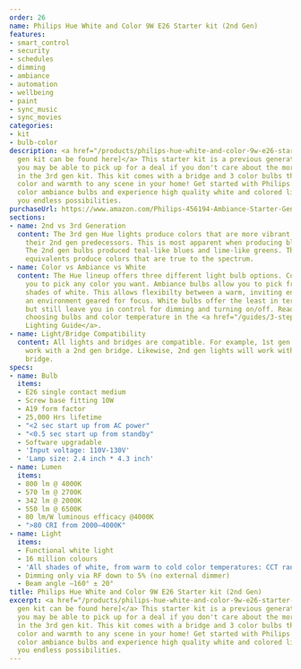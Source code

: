 ```yaml
---
order: 26
name: Philips Hue White and Color 9W E26 Starter kit (2nd Gen)
features:
- smart_control
- security
- schedules
- dimming
- ambiance
- automation
- wellbeing
- paint
- sync_music
- sync_movies
categories:
- kit
- bulb-color
description: <a href="/products/philips-hue-white-and-color-9w-e26-starter-kit-3rd-gen/">[3rd
  gen kit can be found here]</a> This starter kit is a previous generation kit, which
  you may be able to pick up for a deal if you don't care about the more vibrant colors
  in the 3rd gen kit. This kit comes with a bridge and 3 color bulbs that can set
  color and warmth to any scene in your home! Get started with Philips Hue white and
  color ambiance bulbs and experience high quality white and colored light that offers
  you endless possibilities.
purchaseUrl: https://www.amazon.com/Philips-456194-Ambiance-Starter-Generation/dp/B016H0QSGG?tag=meethue-20
sections:
- name: 2nd vs 3rd Generation
  content: The 3rd gen Hue lights produce colors that are more vibrant compared to
    their 2nd gen predecessors. This is most apparent when producing blues and greens.
    The 2nd gen bulbs produced teal-like blues and lime-like greens. The 3rd gen bulbs
    equivalents produce colors that are true to the spectrum.
- name: Color vs Ambiance vs White
  content: The Hue lineup offers three different light bulb options. Color bulbs allow
    you to pick any color you want. Ambiance bulbs allow you to pick from many different
    shades of white. This allows flexibilty between a warm, inviting environment and
    an environment geared for focus. White bulbs offer the least in terms of features,
    but still leave you in control for dimming and turning on/off. Read more about
    choosing bulbs and color temperature in the <a href="/guides/3-steps-to-hue-the-guide-you-wish-you-had-read-first/">Hue
    Lighting Guide</a>.
- name: Light/Bridge Compatibility
  content: All lights and bridges are compatible. For example, 1st gen lights will
    work with a 2nd gen bridge. Likewise, 2nd gen lights will work with a 1st gen
    bridge.
specs:
- name: Bulb
  items:
  - E26 single contact medium
  - Screw base fitting 10W
  - A19 form factor
  - 25,000 Hrs lifetime
  - "<2 sec start up from AC power"
  - "<0.5 sec start up from standby"
  - Software upgradable
  - 'Input voltage: 110V-130V'
  - 'Lamp size: 2.4 inch * 4.3 inch'
- name: Lumen
  items:
  - 800 lm @ 4000K
  - 570 lm @ 2700K
  - 342 lm @ 2000K
  - 550 lm @ 6500K
  - 80 lm/W luminous efficacy @4000K
  - ">80 CRI from 2000–4000K"
- name: Light
  items:
  - Functional white light
  - 16 million colours
  - 'All shades of white, from warm to cold color temperatures: CCT range 2000-6500K'
  - Dimming only via RF down to 5% (no external dimmer)
  - Beam angle –160° ± 20°
title: Philips Hue White and Color 9W E26 Starter kit (2nd Gen)
excerpt: <a href="/products/philips-hue-white-and-color-9w-e26-starter-kit-3rd-gen/">[3rd
  gen kit can be found here]</a> This starter kit is a previous generation kit, which
  you may be able to pick up for a deal if you don't care about the more vibrant colors
  in the 3rd gen kit. This kit comes with a bridge and 3 color bulbs that can set
  color and warmth to any scene in your home! Get started with Philips Hue white and
  color ambiance bulbs and experience high quality white and colored light that offers
  you endless possibilities.
---
```

